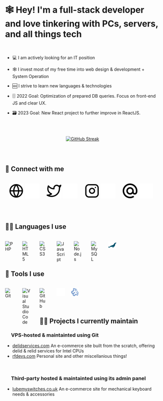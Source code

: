 # 🕸️ Hey! I'm a full-stack developer and love tinkering with PCs, servers, and all things tech 
<br>

- 💻 I am actively looking for an IT position

- 🕸️ I invest most of my free time into web design & development + System Operation

- 🆕 I strive to learn new languages & technologies

- 🗄️ 2022 Goal: Optimization of prepared DB queries. Focus on front-end JS and clear UX. 

- 🗃️ 2023 Goal: New React project to further improve in ReactJS.



<br><br><p align="center">[![GitHub Streak](https://github-readme-streak-stats.herokuapp.com?user=FlopRe&hide_border=true&theme=blueberry_duo&date_format=M%20j%5B%2C%20Y%5D)](https://git.io/streak-stats)</p>

<br><br>

## 👋 Connect with me
<br>&nbsp;&nbsp;
[![website](./imgs/globe-light.svg)](https://rfdevs.com#gh-light-mode-only)
[![website](./imgs/globe-dark.svg)](https://rfdevs.com#gh-dark-mode-only)
&nbsp;&nbsp;&nbsp;&nbsp;
[![website](./imgs/twitter-light.svg)](https://twitter.com/filipthedev#gh-light-mode-only)
[![website](./imgs/twitter-dark.svg)](https://twitter.com/filipthedev#gh-dark-mode-only)
&nbsp;&nbsp;&nbsp;&nbsp;
[![website](./imgs/instagram-light.svg)](https://instagram.com/filipthedev#gh-light-mode-only)
[![website](./imgs/instagram-dark.svg)](https://instagram.com/filipthedev#gh-dark-mode-only)
&nbsp;&nbsp;&nbsp;&nbsp;
[![website](./imgs/email-light.svg)](mailto:filip@rfdevs.com#gh-light-mode-only)
[![website](./imgs/email-dark.svg)](mailto:filip@rfdevs.com#gh-dark-mode-only)
&nbsp;&nbsp;&nbsp;&nbsp;

<br><br>

## 🧑‍💻 Languages I use
<br><img align="left" alt="PHP" width="26px" src="https://cdn.jsdelivr.net/npm/devicons@1.8.0/!SVG/php.svg" style="padding-right:30px;" />
<img align="left" alt="HTML5" width="26px" src="https://cdn.jsdelivr.net/gh/devicons/devicon/icons/html5/html5-original.svg" style="padding-right:30px;" />
<img align="left" alt="CSS3" width="26px" src="https://cdn.jsdelivr.net/gh/devicons/devicon/icons/css3/css3-original.svg" style="padding-right:30px;" />
<img align="left" alt="JavaScript" width="26px" src="https://cdn.jsdelivr.net/gh/devicons/devicon/icons/javascript/javascript-original.svg" style="padding-right:30px;" />
<img align="left" alt="Node.js" width="26px" src="https://cdn.jsdelivr.net/gh/devicons/devicon/icons/nodejs/nodejs-original.svg" style="padding-right:30px;" />
<img align="left" alt="MySQL" width="26px" src="https://cdn.jsdelivr.net/gh/devicons/devicon/icons/mysql/mysql-original.svg" style="padding-right:30px;" />
<img align="left" alt="MariaDB" width="26px" src="./imgs/mariadb.svg" />

<br><br><br>

## 🔧 Tools I use
<br><img align="left" alt="Git" width="26px" src="https://cdn.jsdelivr.net/gh/devicons/devicon/icons/git/git-original.svg" style="padding-right:30px;" />
<img align="left" alt="Visual Studio Code" width="26px" src="https://cdn.jsdelivr.net/gh/devicons/devicon/icons/vscode/vscode-original.svg" style="padding-right:30px;" />
<img align="left" alt="GitHub" width="26px" src="https://user-images.githubusercontent.com/3369400/139447912-e0f43f33-6d9f-45f8-be46-2df5bbc91289.png" style="padding-right:30px;" />
<img align="left" alt="Terminal / Bash" width="26px" src="./imgs/terminal-dark.svg" />
<img align="left" alt="Webmin + Virtualmin" width="26px" src="./imgs/webmin.svg" style="margin-left:20px;" />


<br><br><br>

## 🧑‍🏭 Projects I currently maintain

### &nbsp;&nbsp;&nbsp;&nbsp; VPS-hosted & maintainted using Git

 - [delidservices.com](https://delidservices.com) An e-commerce site built from the scratch, offering delid & relid services for Intel CPUs
 - [rfdevs.com](https://rdevs.com) Personal site and other miscellanious things!

<br>

### &nbsp;&nbsp;&nbsp;&nbsp; Third-party hosted & maintainted using its admin panel
 - [lubemyswitches.co.uk](https://lubemyswitches.co.uk) An e-commerce site for mechanical keyboard needs & accessories
